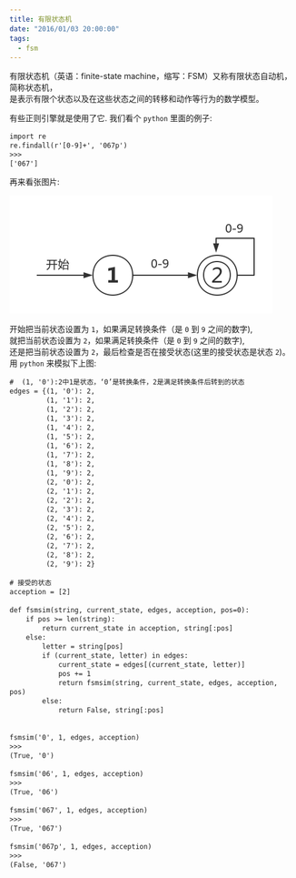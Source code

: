 ```yaml
---
title: 有限状态机
date: "2016/01/03 20:00:00"
tags:
  - fsm
---
```


有限状态机（英语：finite-state machine，缩写：FSM）又称有限状态自动机，简称状态机，<br>
是表示有限个状态以及在这些状态之间的转移和动作等行为的数学模型。

有些正则引擎就是使用了它. 我们看个 `python` 里面的例子:

```
import re
re.findall(r'[0-9]+', '067p')
>>>
['067']
```

再来看张图片:

![fsm](/assert/fsm.png)

开始把当前状态设置为 `1`，如果满足转换条件（是 `0` 到 `9` 之间的数字),<br>
就把当前状态设置为 `2`，如果满足转换条件（是 `0` 到 `9` 之间的数字),<br>
还是把当前状态设置为 `2`，最后检查是否在接受状态(这里的接受状态是状态 `2`)。<br>
用 `python` 来模拟下上图:

```
#  (1, '0'):2中1是状态，‘0’是转换条件，2是满足转换条件后转到的状态
edges = {(1, '0'): 2,
         (1, '1'): 2,
         (1, '2'): 2,
         (1, '3'): 2,
         (1, '4'): 2,
         (1, '5'): 2,
         (1, '6'): 2,
         (1, '7'): 2,
         (1, '8'): 2,
         (1, '9'): 2,
         (2, '0'): 2,
         (2, '1'): 2,
         (2, '2'): 2,
         (2, '3'): 2,
         (2, '4'): 2,
         (2, '5'): 2,
         (2, '6'): 2,
         (2, '7'): 2,
         (2, '8'): 2,
         (2, '9'): 2}

# 接受的状态
acception = [2]

def fsmsim(string, current_state, edges, acception, pos=0):
    if pos >= len(string):
        return current_state in acception, string[:pos]
    else:
        letter = string[pos]
        if (current_state, letter) in edges:
            current_state = edges[(current_state, letter)]
            pos += 1
            return fsmsim(string, current_state, edges, acception, pos)
        else:
            return False, string[:pos]


fsmsim('0', 1, edges, acception)
>>>
(True, '0')

fsmsim('06', 1, edges, acception)
>>>
(True, '06')

fsmsim('067', 1, edges, acception)
>>>
(True, '067')

fsmsim('067p', 1, edges, acception)
>>>
(False, '067')
```
